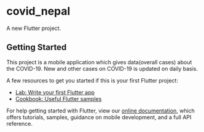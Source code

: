 # covid_nepal

A new Flutter project.

## Getting Started

This project is a mobile application which gives data(overall cases) about the COVID-19.
New and other cases on COVID-19 is updated on daily basis.

A few resources to get you started if this is your first Flutter project:

- [Lab: Write your first Flutter app](https://flutter.dev/docs/get-started/codelab)
- [Cookbook: Useful Flutter samples](https://flutter.dev/docs/cookbook)

For help getting started with Flutter, view our
[online documentation](https://flutter.dev/docs), which offers tutorials,
samples, guidance on mobile development, and a full API reference.
